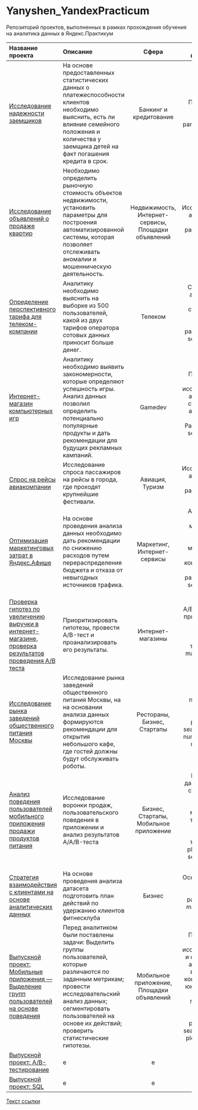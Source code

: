 # Yanyshen_YandexPracticum
Репозиторий проектов, выполненных в рамках прохождения обучения на аналитика данных в Яндекс.Практикум

| Название проекта | Описание | Сфера | Навыки и инструменты |
| :---| :---|:---:|:---:|
| [Исследование надежности заемщиков](https://github.com/annayanyshen/Yanyshen_YandexPracticum/tree/main/Banking "Банкинг и кредитование")|На основе предоставленных статистических данных о платежеспособности клиентов необходимо выяснить, есть ли влияние семейного положения и количества у заемщика детей на факт погашения кредита в срок.|Банкинг и кредитование|Предобработка данных; библиотеки: pandas, pymystem3 |
| [Исследование объявлений о продаже квартир](https://github.com/annayanyshen/Yanyshen_YandexPracticum/tree/main/RealEstate "Недвижимость")|Необходимо определить рыночную стоимость объектов недвижимости, установить параметры для построения автоматизированной системы, которая позволяет отслеживать аномалии и мошенническую деятельность.|Недвижимость, Интернет-сервисы, Площадки объявлений|Исследовательский анализ данных; библиотеки: pandas, matplotlib, seaborn|
| [Определение перспективного тарифа для телеком-компании](https://github.com/annayanyshen/Yanyshen_YandexPracticum/tree/main/TELECOM "Телеком")|Аналитику необходимо выяснить на выборке из 500 пользователей, какой из двух тарифов оператора сотовых данных приносит больше денег.|Телеком|Статистический анализ данных (проверка статистических гипотез); библиотеки: pandas, matplotlib, seaborn, numpy, scipy, math.|
| [Интернет-магазин компьютерных игр](https://github.com/annayanyshen/Yanyshen_YandexPracticum/tree/main/Gamedev "Gamedev")|Аналитику необходимо выявить закономерности, которые определяют успешность игры. Анализ данных позволил определить потенциально популярные продукты и дать рекомендации для будущих рекламных кампаний.|Gamedev|Предобработка данных, исследовательский анализ данных, статистический анализ данных; библиотеки: Pandas, matplotlib, seaborn, numpy, scipy, math|
| [Спрос на рейсы авиакомпании](https://github.com/annayanyshen/Yanyshen_YandexPracticum/tree/main/Airlines "Авиация и Туризм")|Исследование спроса пассажиров на рейсы в города, где проходят крупнейшие фестивали.|Авиация, Туризм|Исследовательский анализ данных; библиотеки: pandas, matplotlib, seaborn|
| [Оптимизация маркетинговых затрат в Яндекс.Афише](https://github.com/annayanyshen/Yanyshen_YandexPracticum/tree/main/Marketing "Маркетинг")|На основе проведения анализа данных необходимо дать рекомендации по снижению расходов путем перераспределения бюджета и отказа от невыгодных источников трафика.|Маркетинг, Интернет-сервисы|Анализ бизнес-показателей, маркетинговая аналитика, продуктовые метрики, юнит-экономика, когортный анализ; библиотеки: pandas, matplotlib, seaborn, numpy, math|
| [Проверка гипотез по увеличению выручки в интернет-магазине, проверка результатов проведения A/B теста](https://github.com/annayanyshen/Yanyshen_YandexPracticum/tree/main/AB-testing "A/B-тест")|Приоритизировать гипотезы, провести A/B-тест и проанализировать его результаты.|Интернет-магазины|A/B-тестирование, принятие решений в бизнесе; библиотеки: pandas, A/B-тестирование, matplotlib, numpy, scipy, math|
| [Исследование рынка заведений общественного питания Москвы](https://github.com/annayanyshen/Yanyshen_YandexPracticum/tree/main/Startup "Стартап")|Исследование рынка заведений общественного питания Москвы, на на основании анализа данных формируются рекомендации для открытия небольшого кафе, где гостей должны будут обслуживать роботы.|Рестораны, Бизнес, Стартапы|Визуальное представление данных; библиотеки: pandas, plotly, seaborn, matplotlib, numpy, scipy, math, requests, json, BeautifulSoup|
| [Анализ поведения пользователей мобильного приложения продажи продуктов питания](https://github.com/annayanyshen/Yanyshen_YandexPracticum/tree/main/MobileApp "Приложение")|Исследование воронки продаж, пользовательского поведения в приложении и анализ результатов A/A/B-теста|Бизнес, Стартапы, Мобильное приложение|Визуализация данных, Проверка статистических гипотез, Продуктовые метрики, A/B-тестирование; библиотеки: pandas, A/B-тестирование, plotly, matplotlib, seaborn, numpy, scipy, math|
| [Стратегия взаимодействия с клиентами на основе аналитических данных](https://github.com/annayanyshen/Yanyshen_YandexPracticum/tree/main/MachineLearning "Машинное обучение")|На основе проведения анализа датасета подготовить план действий по удержанию клиентов фитнесклуба|Бизнес|Основы машинного обучения; библиотеки: pandas, seaborn, matplotlib,  Scikit-learn, scipy|
| [Выпускной проект: Мобильные приложения — Выделение групп пользователей на основе поведения](https://github.com/annayanyshen/Yanyshen_YandexPracticum/tree/main/Final_project "Выпускной проект")|Перед аналитиком были поставлены задачи: Выделить группы пользователей, которые различаются по заданным метрикам; провести исследовательский анализ данных; сегментировать пользователей на основе их действий; проверить статистические гипотезы.|Мобильное приложение, Площадки объявлений|Предобработка данных, исследовательский и статистический анализ данных, визуализация, когортный анализ, юнит-экономика, создание презентации и дашборда; библиотеки: pandas, numpy, seaborn, matplotlib, plotly,  scipy, math|
| [Выпускной проект: A/B-тестирование](адрес://ссылки.здесь "Заголовок ссылки")| e|e |e|
| [Выпускной проект: SQL](адрес://ссылки.здесь "Заголовок ссылки")| e|e | e |




[Текст ссылки](адрес://ссылки.здесь "Заголовок ссылки")
